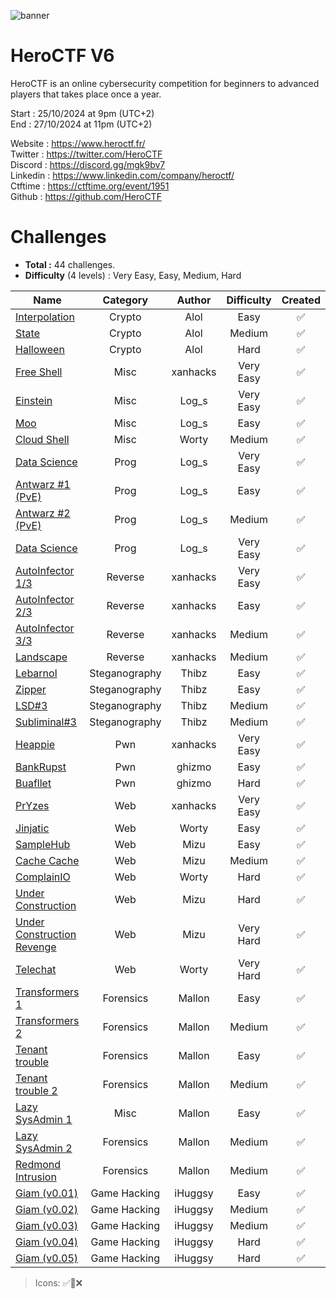 ![banner](https://pbs.twimg.com/profile_banners/815907006708060160/1586530306/1500x500)

# HeroCTF V6

HeroCTF is an online cybersecurity competition for beginners to advanced players that takes place once a year.

Start : 25/10/2024 at 9pm (UTC+2)<br>
End : 27/10/2024 at 11pm (UTC+2)

Website : https://www.heroctf.fr/<br>
Twitter : https://twitter.com/HeroCTF<br>
Discord : https://discord.gg/mgk9bv7<br>
Linkedin : https://www.linkedin.com/company/heroctf/<br>
Ctftime : https://ctftime.org/event/1951<br>
Github : https://github.com/HeroCTF

# Challenges

- **Total :** 44 challenges.
- **Difficulty** (4 levels) : Very Easy, Easy, Medium, Hard

| Name                                                                | Category      | Author          | Difficulty  | Created |
|---------------------------------------------------------------------|:-------------:|:---------------:|:-----------:|:-------:|
| [Interpolation](./Crypto/Interpolation/)                            | Crypto        | Alol            | Easy        |  ✅     |
| [State](./Crypto/State/)                                            | Crypto        | Alol            | Medium      |  ✅     |
| [Halloween](./Crypto/Halloween/)                                    | Crypto        | Alol            | Hard        |  ✅     |
| [Free Shell](./Misc/Free_Shell/)                                    | Misc          | xanhacks        | Very Easy   |  ✅     |
| [Einstein](./Misc/Einstein/)                                        | Misc          | Log_s           | Very Easy   |  ✅     |
| [Moo](./Misc/Moo/)                                                  | Misc          | Log_s           | Easy        |  ✅     |
| [Cloud Shell](./Misc/Cloud_Shell/)                                  | Misc          | Worty           | Medium      |  ✅     |
| [Data Science](./Prog/data-science/)                                | Prog          | Log_s           | Very Easy   |  ✅     |
| [Antwarz #1 (PvE)](./Prog/antwarz1/)                                 | Prog          | Log_s           | Easy       |  ✅     |
| [Antwarz #2 (PvE)](./Prog/antwarz2/)                                 | Prog          | Log_s           | Medium     |  ✅     |
| [Data Science](./Prog/data-science/)                                | Prog          | Log_s           | Very Easy   |  ✅     |
| [AutoInfector 1/3](./Reverse/AutoInfector_1/)                       | Reverse       | xanhacks        | Very Easy   |  ✅     |
| [AutoInfector 2/3](./Reverse/AutoInfector_2/)                       | Reverse       | xanhacks        | Easy        |  ✅     |
| [AutoInfector 3/3](./Reverse/AutoInfector_3/)                       | Reverse       | xanhacks        | Medium      |  ✅     |
| [Landscape](./Reverse/Landscape/)                                   | Reverse       | xanhacks        | Medium      |  ✅     |
| [Lebarnol](./Steganography/Lebarnol)                                | Steganography | Thibz           | Easy        |  ✅     |
| [Zipper](./Steganography/Zipper/)                                   | Steganography | Thibz           | Easy        |  ✅     |
| [LSD#3](./Steganography/LSD#3)                                      | Steganography | Thibz           | Medium      |  ✅     |
| [Subliminal#3](./Steganography/Subliminal#3)                        | Steganography | Thibz           | Medium      |  ✅     |
| [Heappie](./Pwn/Heappie/)                                           | Pwn           | xanhacks        | Very Easy   |  ✅     |
| [BankRupst](./Pwn/BankRupst)                                        | Pwn           | ghizmo          | Easy        |  ✅     |
| [Buafllet](./Pwn/Buafllet)                                          | Pwn           | ghizmo          | Hard        |  ✅     |
| [PrYzes](./Web/PrYzes)                                              | Web           | xanhacks        | Very Easy   |  ✅     |
| [Jinjatic](./Web/Jinjatic)                                          | Web           | Worty           | Easy        |  ✅     |
| [SampleHub](./Web/SampleHub)                                        | Web           | Mizu            | Easy        |  ✅     |
| [Cache Cache](./Web/CacheCache)                                     | Web           | Mizu            | Medium      |  ✅     |
| [ComplainIO](./Web/ComplainIO)                                      | Web           | Worty           | Hard        |  ✅     |
| [Under Construction](./Web/UnderConstruction)                       | Web           | Mizu            | Hard        |  ✅     |
| [Under Construction Revenge](./Web/UnderConstruction_Revenge)       | Web           | Mizu            | Very Hard   |  ✅     |
| [Telechat](./Web/Telechat)                                          | Web           | Worty           | Very Hard   |  ✅     |
| [Transformers 1](./Forensics/Transformers_1)                        | Forensics     | Mallon          | Easy        |  ✅     |
| [Transformers 2](./Forensics/Transformers_2)                        | Forensics     | Mallon          | Medium      |  ✅     |
| [Tenant trouble](./Forensics/Tenant_trouble)                        | Forensics     | Mallon          | Easy        |  ✅     |
| [Tenant trouble 2](./Forensics/Tenant_trouble)                      | Forensics     | Mallon          | Medium      |  ✅     |
| [Lazy SysAdmin 1](./Misc/LazySysAdmin_1)                            | Misc          | Mallon          | Easy        |  ✅     |
| [Lazy SysAdmin 2](./Forensics/LazySysAdmin_2)                       | Forensics     | Mallon          | Medium      |  ✅     |
| [Redmond Intrusion](./Forensics/Redmond_Intrusion)                  | Forensics     | Mallon          | Medium      |  ✅     |
| [Giam (v0.01)](./GameHacking/Giam_v01)                              | Game Hacking  | iHuggsy         | Easy        |  ✅     |
| [Giam (v0.02)](./GameHacking/Giam_v02)                              | Game Hacking  | iHuggsy         | Medium      |  ✅     |
| [Giam (v0.03)](./GameHacking/Giam_v03)                              | Game Hacking  | iHuggsy         | Medium      |  ✅     |
| [Giam (v0.04)](./GameHacking/Giam_v04)                              | Game Hacking  | iHuggsy         | Hard        |  ✅     |
| [Giam (v0.05)](./GameHacking/Giam_v05)                              | Game Hacking  | iHuggsy         | Hard        |  ✅     |

> Icons: ✅🚧❌

